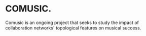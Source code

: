 # COMUSIC.
Comusic is an ongoing project that seeks to study the impact of collaboration networks' topological features on musical success.
